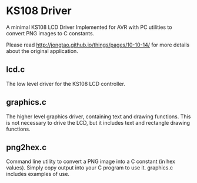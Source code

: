 KS108 Driver
============

A minimal KS108 LCD Driver Implemented for AVR with PC utilities to convert PNG
images to C constants.

Please read http://jongtao.github.io/things/pages/10-10-14/ for more details about the original application.


lcd.c
-----

The low level driver for the KS108 LCD controller.



graphics.c
----------

The higher level graphics driver, containing text and drawing functions. This
is not necessary to drive the LCD, but it includes text and rectangle drawing
functions.


png2hex.c
---------

Command line utility to convert a PNG image into a C constant (in hex values).
Simply copy output into your C program to use it. graphics.c includes examples
of use.

